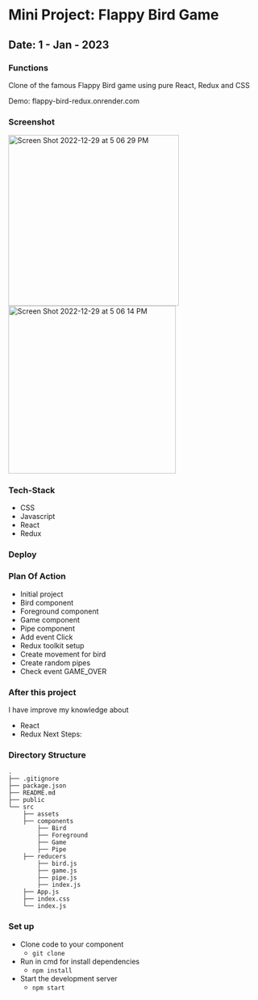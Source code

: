 # Mini Project: Flappy Bird Game

## Date: 1 - Jan - 2023

### Functions

Clone of the famous Flappy Bird game using pure React, Redux and CSS

Demo: <a>flappy-bird-redux.onrender.com</a>

### Screenshot
<div>
<img width="338" alt="Screen Shot 2022-12-29 at 5 06 29 PM" src="https://user-images.githubusercontent.com/36496209/210019678-611e9c55-03b8-4cc5-b038-2c14d08c43d4.png">
<img width="332" alt="Screen Shot 2022-12-29 at 5 06 14 PM" src="https://user-images.githubusercontent.com/36496209/210019653-93e75410-0723-43d9-91d4-c54ce82bd2fa.png">
</div>



### Tech-Stack
- CSS
- Javascript
- React
- Redux

### Deploy

### Plan Of Action
- Initial project
- Bird component
- Foreground component
- Game component
- Pipe component
- Add event Click
- Redux toolkit setup
- Create movement for bird
- Create random pipes
- Check event GAME_OVER

### After this project
I have improve my knowledge about
  - React
  - Redux
Next Steps:

### Directory Structure
```
.
├── .gitignore
├── package.json
├── README.md
├── public
└── src
    ├── assets
    ├── components
        ├── Bird
        ├── Foreground
        ├── Game
        ├── Pipe
    ├── reducers
        ├── bird.js
        ├── game.js
        ├── pipe.js
        ├── index.js
    ├── App.js
    ├── index.css
    └── index.js
``` 
### Set up
- Clone code to your component
  - `git clone`
- Run in cmd for install dependencies
  - `npm install`
- Start the development server
  - `npm start`
